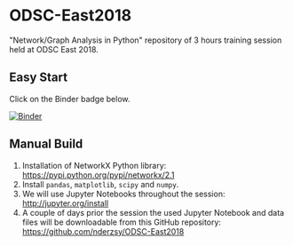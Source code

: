 # ODSC-East2018
"Network/Graph Analysis in Python" repository of 3 hours training session held at ODSC East 2018.

## Easy Start

Click on the Binder badge below.

[![Binder](https://mybinder.org/badge.svg)](https://mybinder.org/v2/gh/ericmjl/ODSC-East2018/master)


## Manual Build

1. Installation of NetworkX Python library: https://pypi.python.org/pypi/networkx/2.1
1. Install `pandas`, `matplotlib`, `scipy` and `numpy`.
1. We will use Jupyter Notebooks throughout the session: http://jupyter.org/install
1. A couple of days prior the session the used Jupyter Notebook and data files will be downloadable from this GitHub repository: https://github.com/nderzsy/ODSC-East2018
